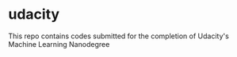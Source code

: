 # udacity
This repo contains codes submitted for the completion of Udacity's Machine Learning Nanodegree
